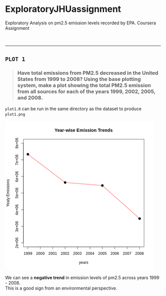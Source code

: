 # ExploratoryJHUassignment
Exploratory Analysis on pm2.5 emission levels recorded by EPA. Coursera Assignment<br><br><br>

-----
## `PLOT 1`

> ### Have total emissions from PM2.5 decreased in the United States from 1999 to 2008? Using the base plotting system, make a plot showing the total PM2.5 emission from all sources for each of the years 1999, 2002, 2005, and 2008.

`plot1.R` can be run in the same directory as the dataset to produce `plot1.png`

![plot1.png](plot1.png)

We can see a **negative trend** in emission levels of pm2.5 across years 1999 - 2008.  
This is a good sign from an environmental perspective.

<br><br><br>
---
